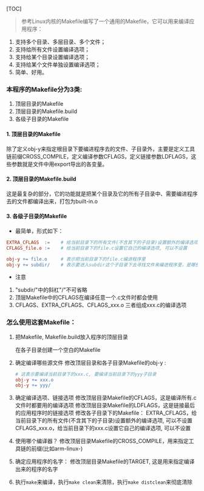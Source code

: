 [TOC]

> 参考Linux内核的Makefile编写了一个通用的Makefile，它可以用来编译应用程序：

1. 支持多个目录、多层目录、多个文件；
2. 支持给所有文件设置编译选项；
3. 支持给某个目录设置编译选项；
4. 支持给某个文件单独设置编译选项；
5. 简单、好用。

### 本程序的Makefile分为3类:

1. 顶层目录的Makefile
2. 顶层目录的Makefile.build
3. 各级子目录的Makefile

#### 1. 顶层目录的Makefile

除了定义obj-y来指定根目录下要编进程序去的文件、子目录外，主要是定义工具链前缀CROSS_COMPILE，定义编译参数CFLAGS，定义链接参数LDFLAGS，这些参数就是文件中用export导出的各变量。

#### 2. 顶层目录的Makefile.build

这是最复杂的部分，它的功能就是把某个目录及它的所有子目录中、需要编进程序去的文件都编译出来，打包为built-in.o

#### 3. 各级子目录的Makefile

* 最简单，形式如下：

```makefile
EXTRA_CFLAGS  := 	# 给当前目录下的所有文件(不含其下的子目录)设置额外的编译选项, 可以不设置
CFLAGS_file.o := 	# 给当前目录下的file.c设置它自己的编译选项, 可以不设置

obj-y += file.o		# 表示把当前目录下的file.c编进程序里
obj-y += subdir/	# 表示要进入subdir这个子目录下去寻找文件来编进程序里，是哪些文件由subdir目录下的Makefile决定。
```

* 注意

1. "subdir/"中的斜杠"/"不可省略
2. 顶层Makefile中的CFLAGS在编译任意一个.c文件时都会使用
3. CFLAGS、EXTRA_CFLAGS、CFLAGS_xxx.o 三者组成xxx.c的编译选项

### 怎么使用这套Makefile：

1. 把Makefile, Makefile.build放入程序的顶层目录

   在各子目录创建一个空白的Makefile

2. 确定编译哪些源文件
   修改顶层目录和各子目录Makefile的obj-y : 

   ```makefile
   # 这表示要编译当前目录下的xxx.c, 要编译当前目录下的yyy子目录	
   obj-y += xxx.o
   obj-y += yyy/
   ```

3. 确定编译选项、链接选项
   修改顶层目录Makefile的CFLAGS，这是编译所有.c文件时都要用的编译选项
   修改顶层目录Makefile的LDFLAGS，这是链接最后的应用程序时的链接选项
   修改各子目录下的Makefile：
   EXTRA_CFLAGS，给当前目录下的所有文件(不含其下的子目录)设置额外的编译选项, 可以不设置
   CFLAGS_xxx.o，给当前目录下的xxx.c设置它自己的编译选项, 可以不设置
   
4. 使用哪个编译器？
   修改顶层目录Makefile的CROSS_COMPILE，用来指定工具链的前缀(比如arm-linux-)
   
5. 确定应用程序的名字：
   修改顶层目录Makefile的TARGET, 这是用来指定编译出来的程序的名字

6. 执行`make`来编译，执行`make clean`来清除，执行`make distclean`来彻底清除
   



